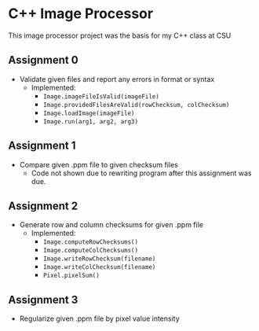 # C++ Image Processor
This image processor project was the basis for my C++ class at CSU

## Assignment 0
- Validate given files and report any errors in format or syntax
    - Implemented:
        - `Image.imageFileIsValid(imageFile)`
        - `Image.providedFilesAreValid(rowChecksum, colChecksum)`
        - `Image.loadImage(imageFile)`
        - `Image.run(arg1, arg2, arg3)`

## Assignment 1
- Compare given .ppm file to given checksum files
    - Code not shown due to rewriting program after this assignment was due. 

## Assignment 2
- Generate row and column checksums for given .ppm file
    - Implemented:
        - `Image.computeRowChecksums()`
        - `Image.computeColChecksums()`
        - `Image.writeRowChecksum(filename)`
        - `Image.writeColChecksum(filename)`
        - `Pixel.pixelSum()`

## Assignment 3
- Regularize given .ppm file by pixel value intensity

